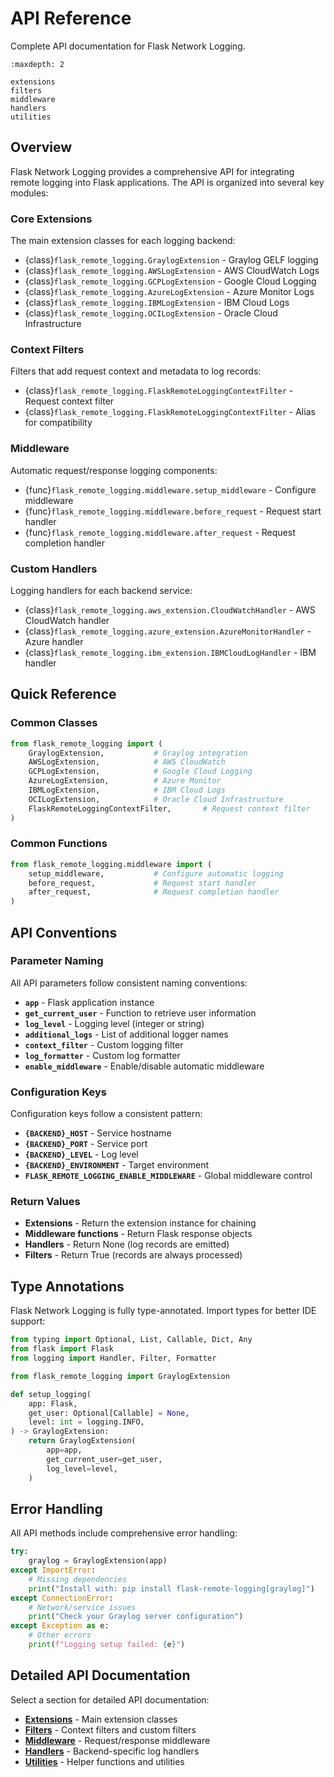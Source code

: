 # API Reference

Complete API documentation for Flask Network Logging.

```{toctree}
:maxdepth: 2

extensions
filters
middleware
handlers
utilities
```

## Overview

Flask Network Logging provides a comprehensive API for integrating remote logging into Flask applications. The API is organized into several key modules:

### Core Extensions

The main extension classes for each logging backend:

- {class}`flask_remote_logging.GraylogExtension` - Graylog GELF logging
- {class}`flask_remote_logging.AWSLogExtension` - AWS CloudWatch Logs  
- {class}`flask_remote_logging.GCPLogExtension` - Google Cloud Logging
- {class}`flask_remote_logging.AzureLogExtension` - Azure Monitor Logs
- {class}`flask_remote_logging.IBMLogExtension` - IBM Cloud Logs
- {class}`flask_remote_logging.OCILogExtension` - Oracle Cloud Infrastructure

### Context Filters

Filters that add request context and metadata to log records:

- {class}`flask_remote_logging.FlaskRemoteLoggingContextFilter` - Request context filter
- {class}`flask_remote_logging.FlaskRemoteLoggingContextFilter` - Alias for compatibility

### Middleware

Automatic request/response logging components:

- {func}`flask_remote_logging.middleware.setup_middleware` - Configure middleware
- {func}`flask_remote_logging.middleware.before_request` - Request start handler  
- {func}`flask_remote_logging.middleware.after_request` - Request completion handler

### Custom Handlers

Logging handlers for each backend service:

- {class}`flask_remote_logging.aws_extension.CloudWatchHandler` - AWS CloudWatch handler
- {class}`flask_remote_logging.azure_extension.AzureMonitorHandler` - Azure handler
- {class}`flask_remote_logging.ibm_extension.IBMCloudLogHandler` - IBM handler

## Quick Reference

### Common Classes

```python
from flask_remote_logging import (
    GraylogExtension,           # Graylog integration
    AWSLogExtension,            # AWS CloudWatch
    GCPLogExtension,            # Google Cloud Logging
    AzureLogExtension,          # Azure Monitor
    IBMLogExtension,            # IBM Cloud Logs
    OCILogExtension,            # Oracle Cloud Infrastructure
    FlaskRemoteLoggingContextFilter,       # Request context filter
)
```

### Common Functions

```python
from flask_remote_logging.middleware import (
    setup_middleware,           # Configure automatic logging
    before_request,             # Request start handler
    after_request,              # Request completion handler
)
```

## API Conventions

### Parameter Naming

All API parameters follow consistent naming conventions:

- **`app`** - Flask application instance
- **`get_current_user`** - Function to retrieve user information
- **`log_level`** - Logging level (integer or string)
- **`additional_logs`** - List of additional logger names
- **`context_filter`** - Custom logging filter
- **`log_formatter`** - Custom log formatter
- **`enable_middleware`** - Enable/disable automatic middleware

### Configuration Keys

Configuration keys follow a consistent pattern:

- **`{BACKEND}_HOST`** - Service hostname
- **`{BACKEND}_PORT`** - Service port
- **`{BACKEND}_LEVEL`** - Log level
- **`{BACKEND}_ENVIRONMENT`** - Target environment
- **`FLASK_REMOTE_LOGGING_ENABLE_MIDDLEWARE`** - Global middleware control

### Return Values

- **Extensions** - Return the extension instance for chaining
- **Middleware functions** - Return Flask response objects
- **Handlers** - Return None (log records are emitted)
- **Filters** - Return True (records are always processed)

## Type Annotations

Flask Network Logging is fully type-annotated. Import types for better IDE support:

```python
from typing import Optional, List, Callable, Dict, Any
from flask import Flask
from logging import Handler, Filter, Formatter

from flask_remote_logging import GraylogExtension

def setup_logging(
    app: Flask,
    get_user: Optional[Callable] = None,
    level: int = logging.INFO,
) -> GraylogExtension:
    return GraylogExtension(
        app=app,
        get_current_user=get_user,
        log_level=level,
    )
```

## Error Handling

All API methods include comprehensive error handling:

```python
try:
    graylog = GraylogExtension(app)
except ImportError:
    # Missing dependencies
    print("Install with: pip install flask-remote-logging[graylog]")
except ConnectionError:
    # Network/service issues  
    print("Check your Graylog server configuration")
except Exception as e:
    # Other errors
    print(f"Logging setup failed: {e}")
```

## Detailed API Documentation

Select a section for detailed API documentation:

- **[Extensions](extensions.md)** - Main extension classes
- **[Filters](filters.md)** - Context filters and custom filters  
- **[Middleware](middleware.md)** - Request/response middleware
- **[Handlers](handlers.md)** - Backend-specific log handlers
- **[Utilities](utilities.md)** - Helper functions and utilities
